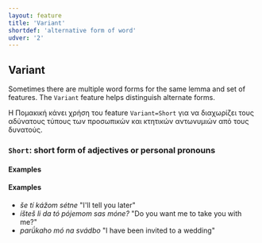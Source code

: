 ```yaml
---
layout: feature
title: 'Variant'
shortdef: 'alternative form of word'
udver: '2'
---
```


## Variant


Sometimes there are multiple word forms for the same lemma and set of features.
The `Variant` feature helps distinguish alternate forms.

Η Πομακική κάνει χρήση του feature `Variant=Short` για να διαχωρίζει τους αδύνατους τύπους των προσωπικών και κτητικών αντωνυμιών από τους δυνατούς.

### <a name="Short">`Short`</a>: short form of adjectives or personal pronouns

#### Examples

#### Examples

* _še tí kážom sétne_ "I'll tell you later" 
* _íšteš li da tó pójemom sas móne?_ "Do you want me to take you with me?" 
* _parǘkaho mó na svádbo_ "I have been invited to a wedding" 

<!-- Interlanguage links updated Po 6. listopadu 2023, 21:42:11 CET -->

